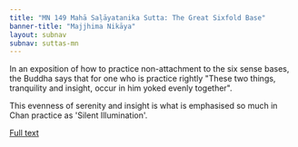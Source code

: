 ```yaml
---
title: "MN 149 Mahā Saḷāyatanika Sutta: The Great Sixfold Base"
banner-title: "Majjhima Nikāya" 
layout: subnav 
subnav: suttas-mn 
---
```


In an exposition of how to practice non-attachment to the six sense bases, the Buddha says that for one who is practice rightly "These two things, tranquility and insight, occur in him yoked evenly together".  

This evenness of serenity and insight is what is emphasised so much in Chan practice as 'Silent Illumination'.

[Full text](https://www.dhammatalks.org/suttas/MN/MN149.html)
